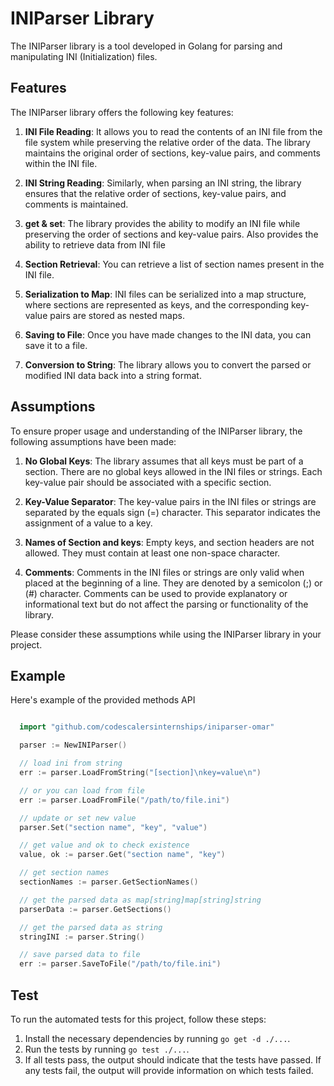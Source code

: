 # INIParser Library

The INIParser library is a tool developed in Golang for parsing and manipulating INI (Initialization) files.

## Features

The INIParser library offers the following key features:

1. **INI File Reading**: It allows you to read the contents of an INI file from the file system while preserving the relative order of the data. The library maintains the original order of sections, key-value pairs, and comments within the INI file.

2. **INI String Reading**: Similarly, when parsing an INI string, the library ensures that the relative order of sections, key-value pairs, and comments is maintained.

3. **get & set**: The library provides the ability to modify an INI file while preserving the order of sections and key-value pairs. Also provides the ability to retrieve data from INI file

4. **Section Retrieval**: You can retrieve a list of section names present in the INI file.

5. **Serialization to Map**: INI files can be serialized into a map structure, where sections are represented as keys, and the corresponding key-value pairs are stored as nested maps.

6. **Saving to File**: Once you have made changes to the INI data, you can save it to a file.

7. **Conversion to String**: The library allows you to convert the parsed or modified INI data back into a string format.

## Assumptions

To ensure proper usage and understanding of the INIParser library, the following assumptions have been made:

1. **No Global Keys**: The library assumes that all keys must be part of a section. There are no global keys allowed in the INI files or strings. Each key-value pair should be associated with a specific section.

2. **Key-Value Separator**: The key-value pairs in the INI files or strings are separated by the equals sign (=) character. This separator indicates the assignment of a value to a key.

3. **Names of Section and keys**: Empty keys, and section headers are not allowed. They must contain at least one non-space character.

4. **Comments**: Comments in the INI files or strings are only valid when placed at the beginning of a line. They are denoted by a semicolon (;) or (#) character. Comments can be used to provide explanatory or informational text but do not affect the parsing or functionality of the library.

Please consider these assumptions while using the INIParser library in your project.

## Example
Here's example of the provided methods API

```go

  import "github.com/codescalersinternships/iniparser-omar"

  parser := NewINIParser()

  // load ini from string
  err := parser.LoadFromString("[section]\nkey=value\n")

  // or you can load from file
  err := parser.LoadFromFile("/path/to/file.ini")

  // update or set new value
  parser.Set("section name", "key", "value")

  // get value and ok to check existence 
  value, ok := parser.Get("section name", "key")

  // get section names
  sectionNames := parser.GetSectionNames()

  // get the parsed data as map[string]map[string]string
  parserData := parser.GetSections()

  // get the parsed data as string
  stringINI := parser.String()

  // save parsed data to file
  err := parser.SaveToFile("/path/to/file.ini")
```

## Test

To run the automated tests for this project, follow these steps:

1. Install the necessary dependencies by running `go get -d ./...`.
2. Run the tests by running `go test ./...`.
3. If all tests pass, the output should indicate that the tests have passed. If any tests fail, the output will provide information on which tests failed.


